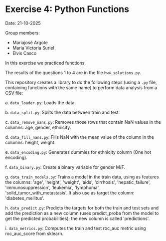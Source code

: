 # Exercise 4: Python Functions

Date: 21-10-2025

Group members:
- Mariajosé Argote
- Maria Victoria Suriel
- Elvis Casco

In this exercise we practiced functions.

The results of the questions 1 to 4 are in the file `hw4_solutions.py`.

This repository creates a library to do the following steps (using a `.py` file, containing functions with the same name) to perform data analysis from a CSV file:

a. `data_loader.py`: Loads the data.

b. `data_split.py`: Splits the data between train and test.

c. `data_remove_nans.py`: Removes those rows that contain NaN values in the columns: age, gender, ethnicity.

d. `data_fill_nans.py`: Fills NaN with the mean value of the column in the columns: height, weight.

e. `data_encoding.py`: Generates dummies for ethnicity column (One hot encoding).

f. `data_binary.py`: Create a binary variable for gender M/F.

g. `data_train_models.py`: Trains a model in the train data, using as features the columns: 'age', 'height', 'weight', 'aids', 'cirrhosis', 'hepatic_failure', 'immunosuppression', 'leukemia', 'lymphoma', 'solid_tumor_with_metastasis'. It also use as target the column: 'diabetes_mellitus'.

h. `data_predict.py`: Predicts the targets for both the train and test sets and add the prediction as a new column (uses predict_proba from the model to get the predicted probabilities); the new column is called 'predictions'.

i. `data_metrics.py`: Computes the train and test roc_auc metric using roc_auc_score from sklearn.
